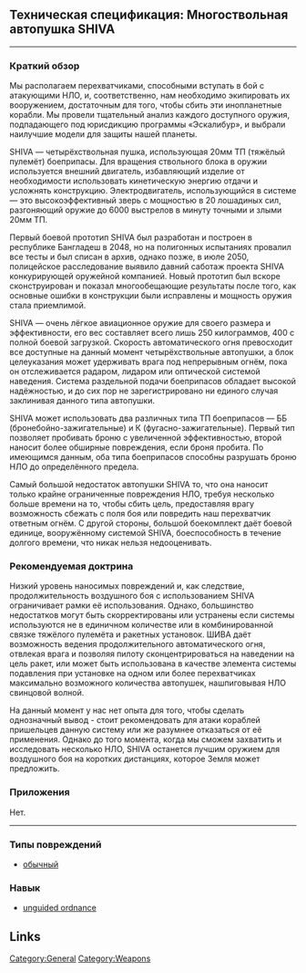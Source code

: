 ## Техническая спецификация: Многоствольная автопушка SHIVA

------------------------------------------------------------------------

### Краткий обзор

Мы располагаем перехватчиками, способными вступать в бой с атакующими
НЛО, и, соответственно, нам необходимо экипировать их вооружением,
достаточным для того, чтобы сбить эти инопланетные корабли. Мы провели
тщательный анализ каждого доступного оружия, подпадающего под юрисдикцию
программы «Эскалибур», и выбрали наилучшие модели для защиты нашей
планеты.

SHIVA — четырёхствольная пушка, использующая 20мм ТП (тяжёлый пулемёт)
боеприпасы. Для вращения ствольного блока в оружии используется внешний
двигатель, избавляющий изделие от необходимости использовать
кинетическую энергию отдачи и усложнять конструкцию. Электродвигатель,
использующийся в системе — это высокоэффективный зверь с мощностью в 20
лошадиных сил, разгоняющий оружие до 6000 выстрелов в минуту точными и
злыми 20мм ТП.

Первый боевой прототип SHIVA был разработан и построен в республике
Бангладеш в 2048, но на полигонных испытаниях провалил все тесты и был
списан в архив, однако позже, в июле 2050, полицейское расследование
выявило давний саботаж проекта SHIVA конкурирующей оружейной компанией.
Новый прототип был вскоре сконструирован и показал многообещающие
результаты после того, как основные ошибки в конструкции были исправлены
и мощность оружия стала приемлимой.

SHIVA — очень лёгкое авиационное оружие для своего размера и
эффективности, его вес составляет всего лишь 250 килограммов, 400 с
полной боевой загрузкой. Скорость автоматического огня превосходит все
доступные на данный момент четырёхствольные автопушки, а блок
целеуказания может удерживать врага под непрерывным огнём, пока он
отслеживается радаром, лидаром или оптической системой наведения.
Система раздельной подачи боеприпасов обладает высокой надёжностью, и до
сих пор не зарегистрировано ни единого случая заклинивая данного типа
автопушки.

SHIVA может использовать два различных типа ТП боеприпасов — ББ
(бронебойно-зажигательные) и К (фугасно-зажигательные). Первый тип
позволяет пробивать броню с увеличенной эффективностью, второй наносит
более обширные повреждения, если броня пробита. По имеющимся данным, оба
типа боеприпасов способны разрушать броню НЛО до определённого предела.

Самый большой недостаток автопушки SHIVA то, что она наносит только
крайне ограниченные повреждения НЛО, требуя несколько больше времени на
то, чтобы сбить цель, предоставляя врагу возможность сбежать с поля боя
или повредить наш перехватчик ответным огнём. С другой стороны, большой
боекомплект даёт боевой единице, вооружённому системой SHIVA,
боеспособность в течение долгого времени, что никак нельзя
недооценивать.

### Рекомендуемая доктрина

Низкий уровень наносимых повреждений и, как следствие, продолжительность
воздушного боя с использованием SHIVA ограничивает рамки её
использования. Однако, большинство недостатков могут быть
скорректированы или устранены если системы используются не в единичном
количестве или в комбинированной связке тяжёлого пулемёта и ракетных
установок. ШИВА даёт возможность ведения продолжительного
автоматического огня, отвлекая врага и позволяя пилоту
сконцентрироваться на наведении на цель ракет, или может быть
использована в качестве элемента системы подавления при установке на
одном или более перехватчиках максимально возможного количества
автопушек, нашпиговывая НЛО свинцовой волной.

На данный момент у нас нет опыта для того, чтобы сделать однозначный
вывод - стоит рекомендовать для атаки кораблей пришельцев данную систему
или же разумнее отказаться от её применения. Однако до того момента,
когда мы сможем захватить и исследовать несколько НЛО, SHIVA останется
лучшим оружием для воздушного боя на коротких дистанциях, которое Земля
может предложить.

### Приложения

Нет.

------------------------------------------------------------------------

### Типы повреждений

- [обычный](Типы_повреждений/обычный "wikilink")

### Навык

- [unguided ordnance](Skills/unguided "wikilink")

## Links

[Category:General](Category:General "wikilink")
[Category:Weapons](Category:Weapons "wikilink")
